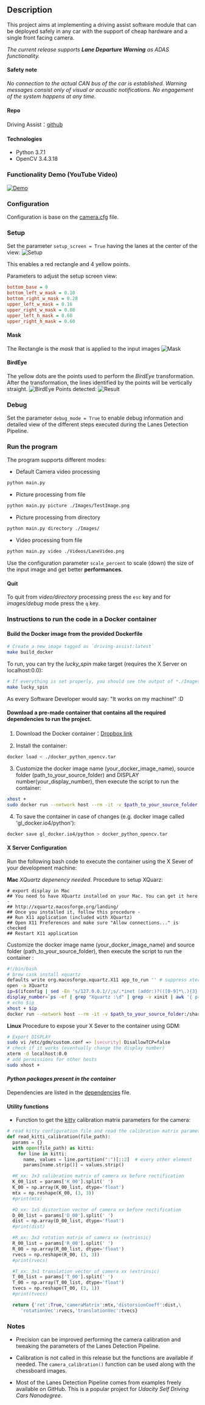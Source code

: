 
## Description
This project aims at implementing a driving assist software module that can be deployed safely in any car with the support of cheap hardware and a single front facing camera.

*The current release supports **Lane Departure Warning** as ADAS functionality.* 

#### Safety note
*No connection to the actual CAN bus of the car is established. Warning messages consist only of visual or acoustic notifications. No engagement of the system happens at any time.*

#### Repo
Driving Assist：[github](https://github.com/romitagl/driving_assist)

#### Technologies

* Python 3.7.1
* OpenCV 3.4.3.18

### Functionality Demo (YouTube Video)

[![Demo](./Images/Final.png)](https://www.youtube.com/watch?v=_-4YfJP-AFY "Lane Departure Warning")

### Configuration

Configuration is base on the [camera.cfg](./camera.cfg) file.

### Setup 
Set the parameter `setup_screen = True` having the lanes at the center of the view:
![Setup](./Images/SetupScreen.png)

This enables a red rectangle and 4 yellow points.

Parameters to adjust the setup screen view:
```ini
bottom_base = 0
bottom_left_w_mask = 0.10
bottom_right_w_mask = 0.28
upper_left_w_mask = 0.16
upper_right_w_mask = 0.08
upper_left_h_mask = 0.60
upper_right_h_mask = 0.60
```

#### Mask
The Rectangle is the *mask* that is applied to the input images
![Mask](./Images/Mask.png)

#### BirdEye
The yellow dots are the points used to perform the *BirdEye* transformation. After the transformation, the lines identified by the points will be vertically straight.
![BirdEye](./Images/BirdEye.png)
Points detected:
![Result](./Images/LanesPoints.png)

### Debug
Set the parameter `debug_mode = True` to enable debug information and detailed view of the different steps executed during the Lanes Detection Pipeline.

### Run the program

The program supports different modes:
- Default Camera video processing
```bash
python main.py
```
- Picture processing from file
```bash
python main.py picture ./Images/TestImage.png
```
- Picture processing from directory
```bash
python main.py directory ./Images/
```
- Video processing from file
```bash
python main.py video ./Videos/LaneVideo.png
```

Use the configuration parameter `scale_percent` to scale (down) the size of the input image and get better **performances**.

#### Quit
To quit from *video/directory* processing press the `esc` key and for *images/debug* mode press the `q` key.

### Instructions to run the code in a Docker container

#### Build the Docker image from the provided Dockerfile
```bash
# Create a new image tagged as `driving-assist:latest`
make build_docker
```

To run, you can try the *lucky_spin* make target (requires the X Server on localhost:0.0):
```bash
# If everything is set properly, you should see the output of *./Images/TestImage.png* processing
make lucky_spin
```
As every Software Developer would say: "It works on my machine!" :D

#### Download a pre-made container that contains all the required dependencies to run the project. 

1. Download the Docker container：[Dropbox link](https://www.dropbox.com/s/cw843kxthl1w5ax/docker_python_opencv.tar?dl=0)

2. Install the container:
```bash
docker load < ./docker_python_opencv.tar
```

3. Customize the docker image name (your_docker_image_name), source folder (path_to_your_source_folder) and DISPLAY number(your_display_number), then execute the script to run the container:

```bash
xhost +
sudo docker run --network host --rm -it -v $path_to_your_source_folder:/shared:Z -e DISPLAY=localhost:$your_display_number -v /tmp/.X11-unix/:/tmp/.X11-unix/:Z $your_docker_image_name bash
```

4. To save the container in case of changes (e.g. docker image called 'gl_docker.io4/python'):
```bash
docker save gl_docker.io4/python > docker_python_opencv.tar
```

#### X Server Configuration

Run the following bash code to execute the container using the X Sever of your development machine:

**Mac**
*XQuartz depenency needed*. Procedure to setup XQuarz:
```text
# export display in Mac
## You need to have XQuartz installed on your Mac. You can get it here -
## http://xquartz.macosforge.org/landing/
## Once you installed it, follow this procedure -
## Run X11 application (included with XQuartz)
## Open X11 Preferences and make sure "Allow connections..." is checked 
## Restart X11 application
```
Customize the docker image name (your_docker_image_name) and source folder (path_to_your_source_folder), then execute the script to run the container :
```bash
#!/bin/bash
# brew cask install xquartz
defaults write org.macosforge.xquartz.X11 app_to_run '' # suppress xterm terminal
open -a XQuartz
ip=$(ifconfig | sed -En 's/127.0.0.1//;s/.*inet (addr:)?(([0-9]*\.){3}[0-9]*).*/\2/p')
display_number=`ps -ef | grep "Xquartz :\d" | grep -v xinit | awk '{ print $9; }' | sed 's/\://g'`
# echo $ip
xhost + $ip
docker run --network host --rm -it -v $path_to_your_source_folder:/shared:Z -e DISPLAY=$ip:$display_number -v /tmp/.X11-unix/:/tmp/.X11-unix/:Z $your_docker_image_name bash
```

**Linux**
Procedure to expose your X Sever to the container using GDM:
```bash
# Export DISPLAY
sudo vi /etc/gdm/custom.conf => [security] DisallowTCP=false
# check if it works (eventually change the display number)
xterm -d localhost:0.0
# add permissions for other hosts
sudo xhost +
```

#### *Python packages present in the container*

Dependencies are listed in the [dependencies](./dependencies.txt) file.

#### Utility functions

* Function to get the [kitty](http://www.cvlibs.net/datasets/kitti/) calibration matrix parameters for the camera:
```python
# read kitty configuration file and read the calibration matrix parameters
def read_kitti_calibration(file_path):
  params = {}
  with open(file_path) as kitti:
    for line in kitti:
      name, values = line.partition(":")[::2]  # every other element
      params[name.strip()] = values.strip()

  #K_xx: 3x3 calibration matrix of camera xx before rectification
  K_00_list = params['K_00'].split(' ')
  K_00 = np.array(K_00_list, dtype='float')
  mtx = np.reshape(K_00, (3, 3))
  #print(mtx)

  #D_xx: 1x5 distortion vector of camera xx before rectification
  D_00_list = params['D_00'].split(' ')
  dist = np.array(D_00_list, dtype='float')
  #print(dist)

  #R_xx: 3x3 rotation matrix of camera xx (extrinsic)
  R_00_list = params['R_00'].split(' ')
  R_00 = np.array(R_00_list, dtype='float')
  rvecs = np.reshape(R_00, (3, 3))
  #print(rvecs)

  #T_xx: 3x1 translation vector of camera xx (extrinsic)
  T_00_list = params['T_00'].split(' ')
  T_00 = np.array(T_00_list, dtype='float')
  tvecs = np.reshape(T_00, (3, 1))
  #print(tvecs)

  return {'ret':True,'cameraMatrix':mtx,'distorsionCoeff':dist,\
     'rotationVec':rvecs,'translationVec':tvecs}
```

### Notes
- Precision can be improved performing the camera calibration and tweaking the parameters of the Lanes Detection Pipeline.

- Calibration is not called in this release but the functions are available if needed.
The `camera_calibration()` function can be used along with the chessboard images.

- Most of the Lanes Detection Pipeline comes from examples freely available on GitHub. This is a popular project for *Udacity Self Driving Cars Nanodegree*.